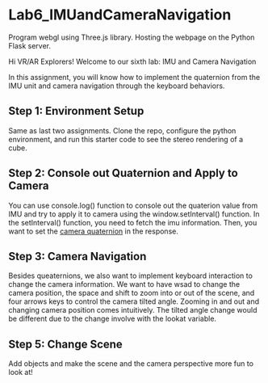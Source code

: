 # Lab6_IMUandCameraNavigation
Program webgl using Three.js library. Hosting the webpage on the Python Flask server.

Hi VR/AR Explorers! Welcome to our sixth lab: IMU and Camera Navigation

In this assignment, you will know how to implement the quaternion from the IMU unit and camera navigation through the keyboard behaviors. 


## Step 1: Environment Setup 

Same as last two assignments. Clone the repo, configure the python environment, and run this starter code to see the stereo rendering of a cube.

## Step 2: Console out Quaternion and Apply to Camera

You can use console.log() function to console out the quaterion value from IMU and try to apply it to camera using the window.setInterval() function. In the setInterval() function, you need to fetch the imu information. Then, you want to set the [camera quaternion](https://threejs.org/docs/#api/en/core/Object3D.quaternion) in the response.

## Step 3: Camera Navigation

Besides queaternions, we also want to implement keyboard interaction to change the camera information. We want to have wsad to change the camera position, the space and shift to zoom into or out of the scene, and four arrows keys to control the camera tilted angle. Zooming in and out and changing camera position comes intuitively. The tilted angle change would be different due to the change involve with the lookat variable.

## Step 5: Change Scene

Add objects and make the scene and the camera perspective more fun to look at!
